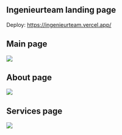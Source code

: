 ## Ingenieurteam landing page

Deploy: https://ingenieurteam.vercel.app/

## Main page

![](https://firebasestorage.googleapis.com/v0/b/portafolio-ce203.appspot.com/o/meta.png?alt=media&token=0cdc8a6a-8e40-4c7c-ae12-cd5d2bbf05c4&_gl=1*2lvx5x*_ga*MTUwMTk1MTYzOC4xNjc2MjkxMTA3*_ga_CW55HF8NVT*MTY5NjE3NTI4NS4xMjIuMS4xNjk2MTc2Njk4LjYwLjAuMA..)

## About page

![](https://firebasestorage.googleapis.com/v0/b/portafolio-ce203.appspot.com/o/about.png?alt=media&token=c6c1efe4-6b84-4e9e-97cf-fa91e0ab07b9&_gl=1*1royqkr*_ga*MTUwMTk1MTYzOC4xNjc2MjkxMTA3*_ga_CW55HF8NVT*MTY5NjE3NTI4NS4xMjIuMS4xNjk2MTc3MDk4LjM3LjAuMA..)

## Services page

![](https://firebasestorage.googleapis.com/v0/b/portafolio-ce203.appspot.com/o/services.png?alt=media&token=0fbed281-81ed-4be3-9ab4-ecb425fa3be9&_gl=1*18ee3de*_ga*MTUwMTk1MTYzOC4xNjc2MjkxMTA3*_ga_CW55HF8NVT*MTY5NjE3NTI4NS4xMjIuMS4xNjk2MTc3MTAxLjM0LjAuMA..)